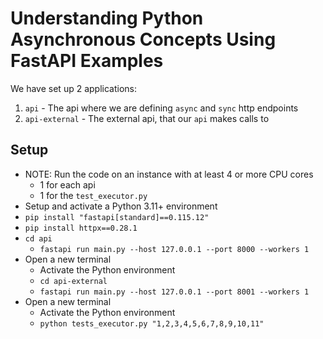 # Understanding Python Asynchronous Concepts Using FastAPI Examples
We have set up 2 applications:
1. `api` - The api where we are defining `async` and `sync` http endpoints
2. `api-external` - The external api, that our `api` makes calls to 

## Setup
* NOTE: Run the code on an instance with at least 4 or more CPU cores
  * 1 for each api
  * 1 for the `test_executor.py`
* Setup and activate a Python 3.11+ environment
* `pip install "fastapi[standard]==0.115.12"`
* `pip install httpx==0.28.1`
* `cd api`
  * `fastapi run main.py --host 127.0.0.1 --port 8000 --workers 1`
* Open a new terminal
  * Activate the Python environment
  * `cd api-external`
  * `fastapi run main.py --host 127.0.0.1 --port 8001 --workers 1`
* Open a new terminal
  * Activate the Python environment
  * `python tests_executor.py "1,2,3,4,5,6,7,8,9,10,11"`
